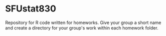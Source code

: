 # SFUstat830
Repository for R code written for homeworks. Give your group a short name and create a directory for your group's work within each homework folder.
